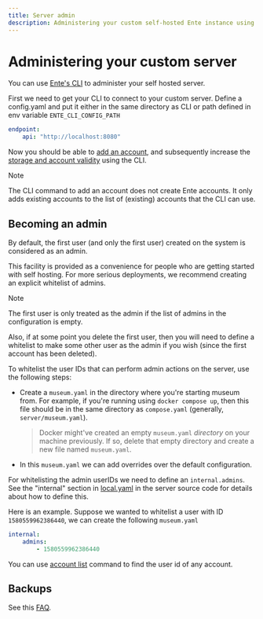 ```yaml
---
title: Server admin
description: Administering your custom self-hosted Ente instance using the CLI
---
```


# Administering your custom server

You can use
[Ente's CLI](https://github.com/ente-io/ente/releases?q=tag%3Acli-v0) to
administer your self hosted server.

First we need to get your CLI to connect to your custom server. Define a
config.yaml and put it either in the same directory as CLI or path defined in
env variable `ENTE_CLI_CONFIG_PATH`

```yaml
endpoint:
    api: "http://localhost:8080"
```

Now you should be able to
[add an account](https://github.com/ente-io/ente/blob/main/cli/docs/generated/ente_account_add.md),
and subsequently increase the
[storage and account validity](https://github.com/ente-io/ente/blob/main/cli/docs/generated/ente_admin_update-subscription.md)
using the CLI.

> [!NOTE]
>
> The CLI command to add an account does not create Ente accounts. It only adds
> existing accounts to the list of (existing) accounts that the CLI can use.

## Becoming an admin

By default, the first user (and only the first user) created on the system is
considered as an admin.

This facility is provided as a convenience for people who are getting started
with self hosting. For more serious deployments, we recommend creating an
explicit whitelist of admins.

> [!NOTE]
>
> The first user is only treated as the admin if the list of admins in the
> configuration is empty.
>
> Also, if at some point you delete the first user, then you will need to define
> a whitelist to make some other user as the admin if you wish (since the first
> account has been deleted).

To whitelist the user IDs that can perform admin actions on the server, use the
following steps:

-   Create a `museum.yaml` in the directory where you're starting museum from.
    For example, if you're running using `docker compose up`, then this file
    should be in the same directory as `compose.yaml` (generally,
    `server/museum.yaml`).

    > Docker might've created an empty `museum.yaml` _directory_ on your machine
    > previously. If so, delete that empty directory and create a new file named
    > `museum.yaml`.

-   In this `museum.yaml` we can add overrides over the default configuration.

For whitelisting the admin userIDs we need to define an `internal.admins`. See
the "internal" section in
[local.yaml](https://github.com/ente-io/ente/blob/main/server/configurations/local.yaml)
in the server source code for details about how to define this.

Here is an example. Suppose we wanted to whitelist a user with ID
`1580559962386440`, we can create the following `museum.yaml`

```yaml
internal:
    admins:
        - 1580559962386440
```

You can use
[account list](https://github.com/ente-io/ente/blob/main/cli/docs/generated/ente_account_list.md)
command to find the user id of any account.

## Backups

See this [FAQ](/self-hosting/faq/backup).
